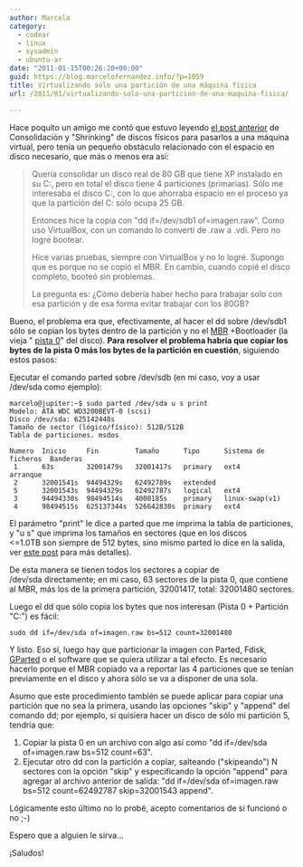 ```yaml
---
author: Marcelo
category:
  - codear
  - linux
  - sysadmin
  - ubuntu-ar
date: "2011-01-15T00:26:20+00:00"
guid: https://blog.marcelofernandez.info/?p=1059
title: Virtualizando sólo una partición de una máquina física
url: /2011/01/virtualizando-solo-una-particion-de-una-maquina-fisica/

---
```

Hace poquito un amigo me contó que estuvo leyendo [el post anterior](/2010/08/achicando-imagenes-de-maquinas-virtuales-kvm-qcow2/) de Consolidación y "Shrinking" de discos físicos para pasarlos a una máquina virtual, pero tenía un pequeño obstáculo relacionado con el espacio en disco necesario, que más o menos era así:

> Quería consolidar un disco real de 80 GB que tiene XP instalado en su C:, pero en total el disco tiene 4 particiones (primarias). Sólo me interesaba el disco C:, con lo que ahorraba espacio en el proceso ya que la partición del C: sólo ocupa 25 GB.
>
> Entonces hice la copia con "dd if=/dev/sdb1 of=imagen.raw". Como uso VirtualBox, con un comando lo convertí de .raw a .vdi. Pero no logré bootear.
>
> Hice varias pruebas, siempre con VirtualBox y no lo logré. Supongo que es porque no se copió el MBR. En cambio, cuando copié el disco completo, booteó sin problemas.
>
> La pregunta es: ¿Cómo debería haber hecho para trabajar solo con esa partición y de esa forma evitar trabajar con los 80GB?

Bueno, el problema era que, efectivamente, al hacer el dd sobre /dev/sdb1 sólo se copian los bytes dentro de la partición y no el [MBR](http://en.wikipedia.org/wiki/Master_boot_record) +Bootloader (la vieja " [pista 0](http://en.wikipedia.org/wiki/Track_0)" del disco). **Para resolver el problema habría que copiar los bytes de la pista 0 más los bytes de la partición en cuestión**, siguiendo estos pasos:

Ejecutar el comando parted sobre /dev/sdb (en mi caso, voy a usar /dev/sda como ejemplo):

```
marcelo@jupiter:~$ sudo parted /dev/sda u s print
Modelo: ATA WDC WD3200BEVT-0 (scsi)
Disco /dev/sda: 625142448s
Tamaño de sector (lógico/físico): 512B/512B
Tabla de particiones. msdos

Numero  Inicio     Fin         Tamaño      Tipo      Sistema de ficheros  Banderas
 1      63s        32001479s   32001417s   primary   ext4                 arranque
 2      32001541s  94494329s   62492789s   extended
 5      32001543s  94494329s   62492787s   logical   ext4
 3      94494330s  98494514s   4000185s    primary   linux-swap(v1)
 4      98494515s  625137344s  526642830s  primary   ext4
```

El parámetro "print" le dice a parted que me imprima la tabla de particiones, y "u s" que imprima los tamaños en sectores (que en los discos <=1.0TB son siempre de 512 bytes, sino mismo parted lo dice en la salida, ver [este post](/2010/06/discos-rigidos-con-sectores-de-4kb-en-linux/) para más detalles).

De esta manera se tienen todos los sectores a copiar de /dev/sda directamente; en mi caso, 63 sectores de la pista 0, que contiene al MBR, más los de la primera partición, 32001417, total: 32001480 sectores.

Luego el dd que sólo copia los bytes que nos interesan (Pista 0 + Partición "C:") es fácil:

```
sudo dd if=/dev/sda of=imagen.raw bs=512 count=32001480
```

Y listo. Eso sí, luego hay que particionar la imagen con Parted, Fdisk, [GParted](http://gparted.sourceforge.net/) o el software que se quiera utilizar a tal efecto. Es necesario hacerlo porque el MBR copiado va a reportar las 4 particiones que se tenían previamente en el disco y ahora sólo se va a disponer de una sola.

Asumo que este procedimiento también se puede aplicar para copiar una partición que no sea la primera, usando las opciones "skip" y "append" del comando dd; por ejemplo, si quisiera hacer un disco de sólo mi partición 5, tendría que:

1. Copiar la pista 0 en un archivo con algo así como "dd if=/dev/sda of=imagen.raw bs=512 count=63".
1. Ejecutar otro dd con la partición a copiar, salteando ("skipeando") N sectores con la opción "skip" y especificando la opción "append" para agregar al archivo anterior de salida: "dd if=/dev/sda of=imagen.raw bs=512 count=62492787 skip=32001543 append".

Lógicamente esto último no lo probé, acepto comentarios de si funcionó o no ;-)

Espero que a alguien le sirva...

¡Saludos!
